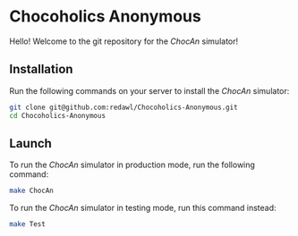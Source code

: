 # Chocoholics Anonymous

Hello! Welcome to the git repository for the *ChocAn* simulator!

## Installation
Run the following commands on your server to install the *ChocAn* simulator: 
```bash
git clone git@github.com:redawl/Chocoholics-Anonymous.git
cd Chocoholics-Anonymous
```
## Launch
To run the *ChocAn* simulator in production mode, run the following command:
```bash
make ChocAn
```
To run the *ChocAn* simulator in testing mode, run this command instead:
```bash
make Test
```
